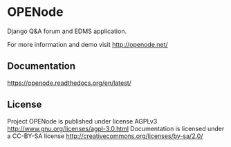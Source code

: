 OPENode
=======

Django Q&A forum and EDMS application.

For more information and demo visit http://openode.net/

Documentation
-------------

https://openode.readthedocs.org/en/latest/

License
-------
Project OPENode is published under license AGPLv3 <http://www.gnu.org/licenses/agpl-3.0.html>
Documentation is licensed under a CC-BY-SA license <http://creativecommons.org/licenses/by-sa/2.0/>

